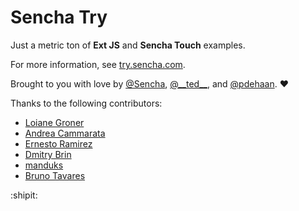 # Sencha Try #

Just a metric ton of __Ext JS__ and __Sencha Touch__ examples.

For more information, see [try.sencha.com](http://try.sencha.com/).

Brought to you with love by [@Sencha](https://twitter.com/#!/sencha), [@\_\_ted\_\_](https://twitter.com/#!/__ted__), and [@pdehaan](https://twitter.com/#!/pdehaan). :heart:

Thanks to the following contributors: 
- [Loiane Groner](http://loianegroner.com/)
- [Andrea Cammarata](http://www.andreacammarata.com/)
- [Ernesto Ramirez](https://github.com/ErnestoR/)
- [Dmitry Brin](http://www.sencha.com/forum/member.php?106520-dbrin)
- [manduks](http://www.armando.mx/)
- [Bruno Tavares](http://bruno.tavares.me/)

:shipit:
